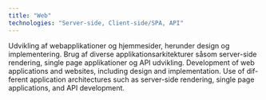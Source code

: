 ```yaml
---
title: "Web"
technologies: "Server-side, Client-side/SPA, API"
---
```

<span lang="dk">
  Udvikling af webapplikationer og hjemmesider, herunder design og implementering.
  Brug af diverse applikationsarkitekturer såsom server-side rendering, single
  page applikationer og API udvikling.
</span>
<span lang="en">
  Development of web applications and websites, including design and
  implementation. Use of different application architectures such as server-side
  rendering, single page applications, and API development.
</span>
